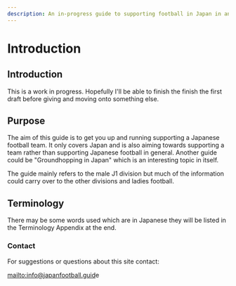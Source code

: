 ```yaml
---
description: An in-progress guide to supporting football in Japan in and from overseas.
---
```


# Introduction

## Introduction

This is a work in progress. Hopefully I'll be able to finish the finish the first draft before giving and moving onto something else.

## Purpose

The aim of this guide is to get you up and running supporting a Japanese football team. It only covers Japan and is also aiming towards supporting a team rather than supporting Japanese football in general. Another guide could be "Groundhopping in Japan" which is an interesting topic in itself.&#x20;

The guide mainly refers to the male J1 division but much of the information could carry over to the other divisions and ladies football.

## Terminology

There may be some words used which are in Japanese they will be listed in the Terminology Appendix at the end.

### Contact

For suggestions or questions about this site contact:

[](https://app.gitbook.com/o/KQhQegnuhaepQK2Al7sb/s/Whst6zHmLkZquO38p7ea/ "mention")[mailto:info@japanfootball.guid](mailto:info@japanfootball.guide)e
